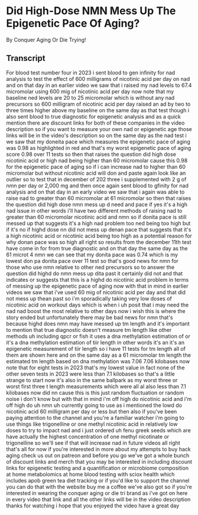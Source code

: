 # Did High-Dose NMN Mess Up The Epigenetic Pace Of Aging?

By Conquer Aging Or Die Trying! 


## Transcript

For blood test number four in 2023 i sent blood to gen infinity for nad analysis to test the effect of 600 milligrams of nicotinic acid per day on nad and on that day in an earlier video we saw that i raised my nad levels to 67.4 micromolar using 600 mig of nicotinic acid per day now note that my baseline ned levels are 20 to 25 micromolar which is without any nad precursors so 600 milligram of nicotinic acid per day raised an ad by two to three times higher above my baseline on the same day as that test though i also sent blood to true diagnostic for epigenetic analysis and as a quick mention there are discount links for both of these companies in the video description so if you want to measure your own nad or epigenetic age those links will be in the video's description so on the same day as the nad test i we saw that my doneita pace which measures the epigenetic pace of aging was 0.98 as highlighted in red and that's my worst epigenetic pace of aging score 0.98 over 11 tests so then that raises the question did high dose nicotinic acid or high nad being higher than 60 micromolar cause this 0.98 for the epigenetic pace of aging so if i can increase nad to higher than 60 micromolar but without nicotinic acid will don and paste again look like an outlier so to test that in december of 202 three i supplemented with 2 g of nmn per day or 2,000 mg and then once again sent blood to gfinity for nad analysis and on that day in an early video we saw that i again was able to raise nad to greater than 60 micromolar at 61 micromolar so then that raises the question did high dose nmn mess up d need and pace if yes it's a high nad issue in other words i'll have two different methods of raising nad to greater than 60 micromolar nicotinic acid and nmn so if donita pace is still messed up that suggests it's a high nad problem too ned being too high but if it's no if highd dose nn did not mess up denan pace that suggests that it's a high nicotinic acid or nicotinic acid being too high as a potential reason for why donan pace was so high all right so results from the december 11th test have come in for from true diagnostic and on that day the same day as the 61 microt 4 nmn we can see that my donita pace was 0.74 which is my lowest don pa donita pace over 11 test so that's good news for nmn for those who use nmn relative to other ned precursors so to answer the question did highd do nmn mess up dita past it certainly did not and that indicates or suggests that this is a highd do nicotinic acid problem in terms of messing up the epigenetic pace of aging now with that in mind in earlier videos we saw that i've used 60 mig of nicotinic acid per day and that did not mess up thean past so i'm sporadically taking very low doses of nicotinic acid on workout days which is when i uh posit that i may need the nad nad boost the most relative to other days now i wish this is where the story ended but unfortunately there may be bad news for nmn that's because highd does nmn may have messed up tm length and it's important to mention that true diagnostic doesn't measure tm length like other methods uh including qpcr or fish it uses a dna methylation estimation of or it's a dna methylation estimation of tiir length in other words it's an it's an epigenetic measurement of tiir length so i have 11 tests for tm length all of them are shown here and on the same day as a 61 micromolar tm length the estimated tm length based on dna methylation was 7.06 7.06 kilobases now note that for eight tests in 2023 that's my lowest value in fact none of the other seven tests in 2023 were less than 7.1 kilobases so that's a little strange to start now it's also in the same ballpark as my worst three or worst first three t length measurements which were all al also less than 7.1 kilobases now did nn cause this is this just random fluctuation or random noise i don't know but with that in mind i'm off high do nicotinic acid and i'm off high do uh nmn uh currently going to use as i mentioned the lowd do nicotinic acid 60 milligram per day or less but then also if you've been paying attention to the channel and you're a familiar watcher i'm going to use things like trigonelline or one methyl nicotinic acid in relatively low doses to try to impact nad and i just ordered uh fenu greek seeds which are have actually the highest concentration of one methyl nicotinate or trigonelline so we'll see if that will increase nad in future videos all right that's all for now if you're interested in more about my attempts to buy hack aging check us out on patreon and before you go we've got a whole bunch of discount links and merch that you may be interested in including discount links for epigenetic testing and a quantification or microbiome composition at home metabolomics at home blood testing with sciox health which includes apob green tea diet tracking or if you'd like to support the channel you can do that with the website buy me a coffee we've also got so if you're interested in wearing the conquer aging or die tri brand as i've got on here in every video that link and all the other links will be in the video description thanks for watching i hope that you enjoyed the video have a great day
